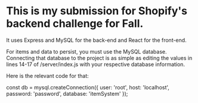 # This is my submission for Shopify's backend challenge for Fall.
It uses Express and MySQL for the back-end and React for the front-end. 

For items and data to persist, you must use the MySQL database.
Connecting that database to the project is as simple as editing the values in lines 14-17 of /server/index.js with your respective database information.

Here is the relevant code for that:

const db = mysql.createConnection({
    user: 'root',
    host: 'localhost',
    password: 'password',
    database: 'itemSystem'
});
